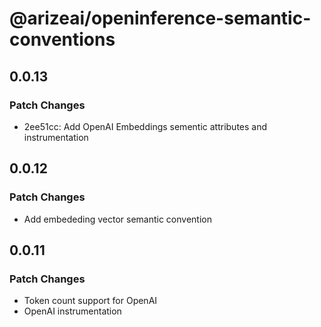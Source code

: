 # @arizeai/openinference-semantic-conventions

## 0.0.13

### Patch Changes

- 2ee51cc: Add OpenAI Embeddings sementic attributes and instrumentation

## 0.0.12

### Patch Changes

- Add embededing vector semantic convention

## 0.0.11

### Patch Changes

- Token count support for OpenAI
- OpenAI instrumentation
